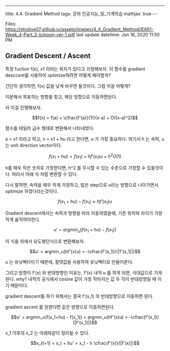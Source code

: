---
title:  4.4. Gradient Method
tags: 강의 인공지능_및_기계학습
mathjax: true---


Files: https://strutive07.github.io/assets/images/4_4_Gradient_Method/IE661-Week_4-Part_2-icmoon-ver-1.pdf
last update datetime: Jan 16, 2020 11:50 PM

## Gradient Descent / Ascent

특정 fuction f(x), x1 이라는 위치가 있다고 가정해보자. 이 함수를 gradient desccent를 사용하여 optimize하려면 어떻게 해야할까?

간단히 생각하면, f(x) 값을 낮게 바꾸면 될것이다. 그럼 이걸 어떻게?

미분해서 목표하는 방향을 찾고, 해당 방향으로 이동하면된다.

자 이걸 진행해보자.

$$f(x) = f(a) + \cfrac{f'(a)}{1!}(x-a) + O((x-a)^2)$$

함수를 테일러 급수 형태로 변환해서 나타내었다. 

a = x1 이라고 하고, x = x1 + hu 라고 한다면, u 가 가장 중요하다. 여기서 h 는 속력, u는 unit direction vector이다.

$$f(x_1 + hu) = f(x_1) + hf'(x_1)u + h^2O(1)$$

h를 매우 작은 숫자로 가정한다면, h^2 를 무시할 수 있는 수준으로 가정할 수 있을것이다. 따라서 아래 식 처럼 변환할 수 있다.

다시 말하면, 속력을 매우 작게 가정하고, 많은 step으로 u라는 방향으로 나아가면서 optimize 하겠다라는것이다.

$$f(x_1 + hu) - f(x_1) \approx hf'(x_1)u$$

Gradient descent에서는 속력과 방향을 따라 이동하였을때, 기존 위치와 차이가 가장 작게 움직여야한다.

$$u' = argmin_u(f(x_1+hu) - f(x_1))$$

이 식을 위에서 유도했던식으로 변환해보자.

$$u' = argmin_u(hf'(x)u) = -\cfrac{f'(x_1)}{|f'(x_1)|}$$

u 는 유닛벡터이기 때문에, 절댓값을 사용하여 유닛벡터로 만들어준다.

그리고 방향이 f'(x) 와 반대방향인 이유는, f'(x) 내적 u 를 하게 되면, 극대값으로 가게 된다. why? 내적의 공식에서 cosine 값이 가장 작아지는 값 두 각이 반대방향일 때 이기 때문이다.

gradient descent를 하기 위해서는 결국 f'(x_1) 의 반대방향으로 이동하면 된다.

gradient ascent 를 원한다면 같은 방향으로 이동하면된다.

$$u' = argmin_u(f(x_1+hu) - f(x_1))  = argmin_u(hf'(x)u) = -\cfrac{f'(x_1)}{|f'(x_1)|}$$

x_1 이후의 x_2 는 아래와같이 정리될 수 있다.

$$x_{t+1} = x_t + hu' = x_t - h \cfrac{f'(x)}{|f'(x)|}$$
